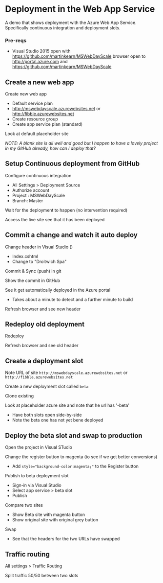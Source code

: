 
# Deployment in the Web App Service
A demo that shows deployment with the Azure Web App Service. Specifically continuous integration and deployment slots.

### Pre-reqs
* Visual Studio 2015 open with https://github.com/martinkearn/MSWebDayScale 
 browser open to http://portal.azure.com and https://github.com/martinkearn/MSWebDayScale

## Create a new web app
Create new web app
* Default service plan
* http://mswebdayscale.azurewebsites.net or http://fibble.azurewebsites.net
* Create resource group
* Create app service plan (standard)

Look at default placeholder site

*NOTE: A blank site is all well and good but I happen to have a lovely project in my GitHub already, how can I deploy that?*
 
## Setup Continuous deployment from GitHub
Configure continuous integration
* All Settings > Deployment Source
* Authorize account
* Project : MSWebDayScale
* Branch: Master

Wait for the deployment to happen (no intervention required)
	
Access the live site see that it has been deployed

## Commit a change and watch it auto deploy
Change header in Visual Studio ()
* Index.cshtml
* Change to "Droitwich Spa"

Commit & Sync (push) in git

Show the commit in GitHub

See it get automatically deployed in the Azure portal
* Takes about a minute to detect and a further minute to build

Refresh browser and see new header

## Redeploy old deployment
Redeploy

Refresh browser and see old header

## Create a deployment slot
Note URL of site `http://mswebdayscale.azurewebsites.net` or `http://fibble.azurewebsites.net`

Create a new deployment slot called `beta`

Clone existing

Look at placeholder azure site and note that he url has '-beta'
* Have both slots open side-by-side
* Note the beta one has not yet bene deployed

## Deploy the beta slot and swap to production
Open the project in Visual STudio

Change the register button to magenta (to see if we get better conversions)
* Add `style="background-color:magenta;"` to the Register button

Publish to beta deployment slot
* Sign-in via Visual Studio
* Select app service > beta slot
* Publish

Compare two sites
* Show Beta site with magenta button
* Show original site with original grey button

Swap
* See that the headers for the two URLs have swapped

## Traffic routing
All settings > Traffic Routing

Split traffic 50/50 between two slots


